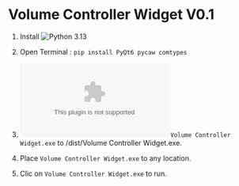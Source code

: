 # Volume Controller Widget V0.1

1. Install ![Python 3.13](https://www.python.org/downloads/)

2. Open Terminal : `pip install PyQt6 pycaw comtypes`

4. ![Download](https://github.com/mathrob/VolumerController/blob/main/dist/Volume%20Controller%20Widget.exe) `Volume Controller Widget.exe` to /dist/Volume Controller Widget.exe.

5. Place `Volume Controller Widget.exe` to any location.

6. Clic on `Volume Controller Widget.exe` to run.
